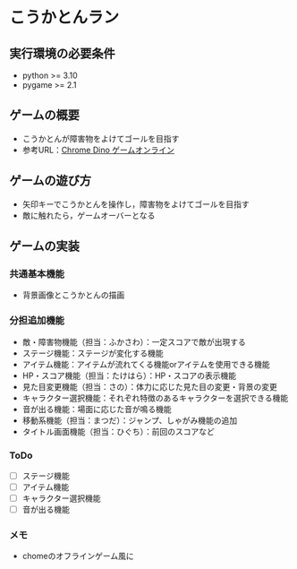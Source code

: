 # こうかとんラン

## 実行環境の必要条件
* python >= 3.10
* pygame >= 2.1

## ゲームの概要
* こうかとんが障害物をよけてゴールを目指す
* 参考URL：[Chrome Dino ゲームオンライン](https://dinorunner.com/jp/)

## ゲームの遊び方
* 矢印キーでこうかとんを操作し，障害物をよけてゴールを目指す
* 敵に触れたら，ゲームオーバーとなる

## ゲームの実装
### 共通基本機能
* 背景画像とこうかとんの描画

### 分担追加機能
* 敵・障害物機能（担当：ふかさわ）：一定スコアで敵が出現する
* ステージ機能：ステージが変化する機能
* アイテム機能：アイテムが流れてくる機能orアイテムを使用できる機能
* HP・スコア機能（担当：たけはら）：HP・スコアの表示機能
* 見た目変更機能（担当：さの）：体力に応じた見た目の変更・背景の変更
* キャラクター選択機能：それぞれ特徴のあるキャラクターを選択できる機能
* 音が出る機能：場面に応じた音が鳴る機能
* 移動系機能（担当：まつだ）：ジャンプ、しゃがみ機能の追加
* タイトル画面機能（担当：ひぐち）：前回のスコアなど

### ToDo
- [ ] ステージ機能
- [ ] アイテム機能
- [ ] キャラクター選択機能
- [ ] 音が出る機能

### メモ
* chomeのオフラインゲーム風に
